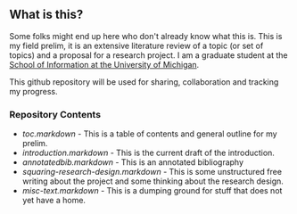 ## What is this?
Some folks might end up here who don't already know what this is. This is my field prelim, it is an extensive literature review of a topic (or set of topics) and a proposal for a research project. I am a graduate student at the [School of Information at the University of Michigan](https://si.umich.edu). 

This github repository will be used for sharing, collaboration and tracking my progress. 

### Repository Contents
*  *toc.markdown* - This is a table of contents and general outline for my prelim.
*  *introduction.markdown* - This is the current draft of the introduction.
*  *annotatedbib.markdown* - This is an annotated bibliography 
*  *squaring-research-design.markdown* - This is some unstructured free writing about the project and some thinking about the research design.
*  *misc-text.markdown* - This is a dumping ground for stuff that does not yet have a home.